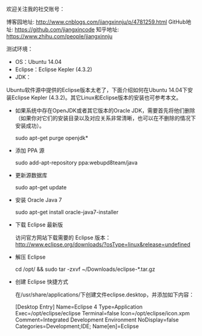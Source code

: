欢迎关注我的社交账号：

博客园地址: http://www.cnblogs.com/jiangxinnju/p/4781259.html
GitHub地址: https://github.com/jiangxincode
知乎地址: https://www.zhihu.com/people/jiangxinnju


测试环境：

* OS：Ubuntu 14.04
* Eclipse：Eclipse Kepler (4.3.2)
* JDK：

Ubuntu软件源中提供的Eclipse版本太老了，下面介绍如何在Ubuntu 14.04下安装Eclipse Kepler (4.3.2)。其它Linux和Eclipse版本的安装也可参考本文。

* 如果系统中存在OpenJDK或者其它版本的Oracle JDK，需要首先将他们删除（如果你对它们的安装目录以及对应关系非常清晰，也可以在不删除的情况下安装成功）。

    sudo apt-get purge openjdk*

* 添加 PPA 源

    sudo add-apt-repository ppa:webupd8team/java

* 更新源数据库

    sudo apt-get update

* 安装 Oracle Java 7

    sudo apt-get install oracle-java7-installer

* 下载 Eclipse 最新版

    访问官方网站下载需要的 Eclipse 版本：http://www.eclipse.org/downloads/?osType=linux&release=undefined

* 解压 Eclipse

    cd /opt/ && sudo tar -zxvf ~/Downloads/eclipse-*.tar.gz

* 创建 Eclipse 快捷方式

    在/usr/share/applications/下创建文件eclipse.desktop，并添加如下内容：
  
    [Desktop Entry]
    Name=Eclipse 4
    Type=Application
    Exec=/opt/eclipse/eclipse
    Terminal=false
    Icon=/opt/eclipse/icon.xpm
    Comment=Integrated Development Environment
    NoDisplay=false
    Categories=Development;IDE;
    Name[en]=Eclipse